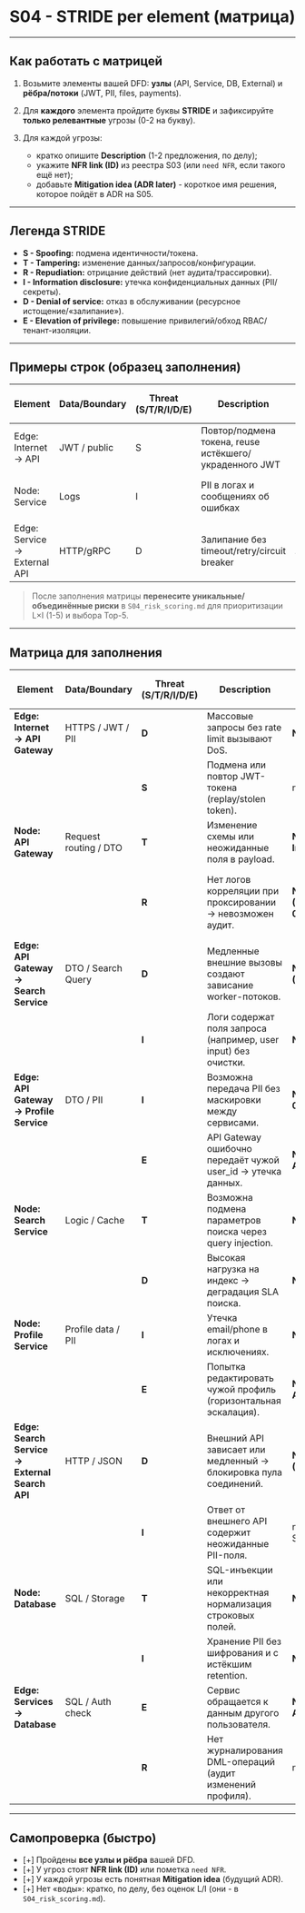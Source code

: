 # S04 - STRIDE per element (матрица)
---

## Как работать с матрицей

1. Возьмите элементы вашей DFD: **узлы** (API, Service, DB, External) и **рёбра/потоки** (JWT, PII, files, payments).
2. Для **каждого** элемента пройдите буквы **STRIDE** и зафиксируйте **только релевантные** угрозы (0-2 на букву).
3. Для каждой угрозы:

   * кратко опишите **Description** (1-2 предложения, по делу);
   * укажите **NFR link (ID)** из реестра S03 (или `need NFR`, если такого ещё нет);
   * добавьте **Mitigation idea (ADR later)** - короткое имя решения, которое пойдёт в ADR на S05.

---

## Легенда STRIDE

* **S - Spoofing:** подмена идентичности/токена.
* **T - Tampering:** изменение данных/запросов/конфигурации.
* **R - Repudiation:** отрицание действий (нет аудита/трассировки).
* **I - Information disclosure:** утечка конфиденциальных данных (PII/секреты).
* **D - Denial of service:** отказ в обслуживании (ресурсное истощение/«залипание»).
* **E - Elevation of privilege:** повышение привилегий/обход RBAC/тенант-изоляции.

---

## Примеры строк (образец заполнения)

| Element                      | Data/Boundary | Threat (S/T/R/I/D/E) | Description                                            | NFR link (ID)                   | Mitigation idea (ADR later)               |
| ---------------------------- | ------------- | -------------------- | ------------------------------------------------------ | ------------------------------- | ----------------------------------------- |
| Edge: Internet → API         | JWT / public  | S                    | Повтор/подмена токена, reuse истёкшего/украденного JWT | NFR-AuthN, NFR-RateLimit        | JWT TTL+Refresh, rate limit на `/auth/*`  |
| Node: Service                | Logs          | I                    | PII в логах и сообщениях об ошибках                    | NFR-Privacy/PII, NFR-API-Errors | Маскирование PII, RFC7807 без стэктрейсов |
| Edge: Service → External API | HTTP/gRPC     | D                    | Залипание без timeout/retry/circuit breaker            | NFR-Timeouts/Retry/CB           | Timeout≤2s, retry≤3 с джиттером, CB       |

> После заполнения матрицы **перенесите уникальные/объединённые риски** в `S04_risk_scoring.md` для приоритизации L×I (1-5) и выбора Top-5.

---

## Матрица для заполнения

| Element | Data/Boundary | Threat (S/T/R/I/D/E) | Description | NFR link (ID) | Mitigation idea (ADR later) |
| ------- | ------------- | -------------------- | ----------- | ------------- | --------------------------- |
| **Edge: Internet → API Gateway** | HTTPS / JWT / PII | **D** | Массовые запросы без rate limit вызывают DoS. | **NFR-004 (RateLimiting)** | API rate limiting (token-bucket) |
| | | **S** | Подмена или повтор JWT-токена (replay/stolen token). | need NFR (AuthN/JWT) | Short-lived JWT + refresh + TLS pinning |
| **Node: API Gateway** | Request routing / DTO | **T** | Изменение схемы или неожиданные поля в payload. | **NFR-001 (Security-InputValidation)** | Schema validation + size limits |
| | | **R** | Нет логов корреляции при проксировании → невозможен аудит. | **NFR-006 (Observability/Logging)**, **NFR-010 (Observability/Logging)** | Correlation-ID propagation + JSON structured logs |
| **Edge: API Gateway → Search Service** | DTO / Search Query | **D** | Медленные внешние вызовы создают зависание worker-потоков. | **NFR-005 (Timeouts/Retry/CircuitBreaker)** | Timeout ≤2s, retry≤3, circuit-breaker |
| | | **I** | Логи содержат поля запроса (например, user input) без очистки. | **NFR-007 (Privacy/PII)** | Sensitive field filtering in logs |
| **Edge: API Gateway → Profile Service** | DTO / PII | **I** | Возможна передача PII без маскировки между сервисами. | **NFR-007 (Privacy/PII)**, **NFR-008 (Data-Integrity)** | PII masking + schema validation |
| | | **E** | API Gateway ошибочно передаёт чужой user_id → утечка данных. | **NFR-009 (Security-AuthZ/RBAC)** | AuthZ check on service boundary |
| **Node: Search Service** | Logic / Cache | **T** | Возможна подмена параметров поиска через query injection. | **NFR-008 (Data-Integrity)** | Parametrized queries + input normalization |
| | | **D** | Высокая нагрузка на индекс → деградация SLA поиска. | **NFR-003 (Performance)** | Performance SLO monitoring, autoscale |
| **Node: Profile Service** | Profile data / PII | **I** | Утечка email/phone в логах и исключениях. | **NFR-007 (Privacy/PII)** | PII masking middleware |
| | | **E** | Попытка редактировать чужой профиль (горизонтальная эскалация). | **NFR-009 (Security-AuthZ/RBAC)** | RBAC check on user_id, scoped tokens |
| **Edge: Search Service → External Search API** | HTTP / JSON | **D** | Внешний API зависает или медленный → блокировка пула соединений. | **NFR-005 (Timeouts/Retry/CircuitBreaker)** | Timeout, retry w/ jitter, circuit breaker |
| | | **I** | Ответ от внешнего API содержит неожиданные PII-поля. | need NFR (External API Sanitization) | Response schema validation + field filter |
| **Node: Database** | SQL / Storage | **T** | SQL-инъекции или некорректная нормализация строковых полей. | **NFR-008 (Data-Integrity)** | ORM param-binding + NFC normalization |
| | | **I** | Хранение PII без шифрования и с истёкшим retention. | **NFR-007 (Privacy/PII)** | At-rest encryption + auto deletion 90d |
| **Edge: Services → Database** | SQL / Auth check | **E** | Сервис обращается к данным другого пользователя. | **NFR-009 (Security-AuthZ/RBAC)** | Row-level security / tenant isolation |
| | | **R** | Нет журналирования DML-операций (аудит изменений профиля). | need NFR (AuditTrail) | DB audit log / CDC stream |

---

## Самопроверка (быстро)

* [+] Пройдены **все узлы и рёбра** вашей DFD.
* [+] У угроз стоят **NFR link (ID)** или пометка `need NFR`.
* [+] У каждой угрозы есть понятная **Mitigation idea** (будущий ADR).
* [+] Нет «воды»: кратко, по делу, без оценок L/I (они - в `S04_risk_scoring.md`).
